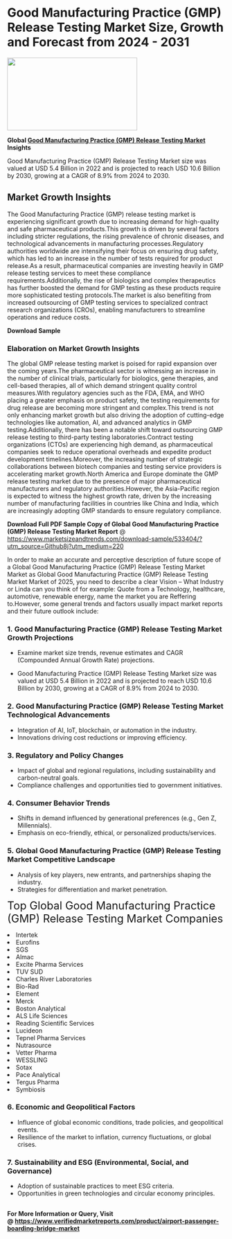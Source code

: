 <H1>Good Manufacturing Practice (GMP) Release Testing Market Size, Growth and Forecast from 2024 - 2031</H1><img class="aligncenter size-medium wp-image-584254" src="https://thirdeyenews.in/wp-content/uploads/2024/09/Global-Market-Research-300x168.jpeg" alt="" width="300" height="168" /><p><strong>Global&nbsp;<a href="https://www.marketsizeandtrends.com/download-sample/533404/?utm_source=Github8j?utm_medium=220">Good Manufacturing Practice (GMP) Release Testing Market</a> Insights</strong></p><p>Good Manufacturing Practice (GMP) Release Testing Market size was valued at USD 5.4 Billion in 2022 and is projected to reach USD 10.6 Billion by 2030, growing at a CAGR of 8.9% from 2024 to 2030.</p><p><h2>Market Growth Insights</h2> The Good Manufacturing Practice (GMP) release testing market is experiencing significant growth due to increasing demand for high-quality and safe pharmaceutical products.This growth is driven by several factors including stricter regulations, the rising prevalence of chronic diseases, and technological advancements in manufacturing processes.Regulatory authorities worldwide are intensifying their focus on ensuring drug safety, which has led to an increase in the number of tests required for product release.As a result, pharmaceutical companies are investing heavily in GMP release testing services to meet these compliance requirements.Additionally, the rise of biologics and complex therapeutics has further boosted the demand for GMP testing as these products require more sophisticated testing protocols.The market is also benefiting from increased outsourcing of GMP testing services to specialized contract research organizations (CROs), enabling manufacturers to streamline operations and reduce costs.<p><strong>Download Sample</strong></p> <h3>Elaboration on Market Growth Insights</h3> The global GMP release testing market is poised for rapid expansion over the coming years.The pharmaceutical sector is witnessing an increase in the number of clinical trials, particularly for biologics, gene therapies, and cell-based therapies, all of which demand stringent quality control measures.With regulatory agencies such as the FDA, EMA, and WHO placing a greater emphasis on product safety, the testing requirements for drug release are becoming more stringent and complex.This trend is not only enhancing market growth but also driving the adoption of cutting-edge technologies like automation, AI, and advanced analytics in GMP testing.Additionally, there has been a notable shift toward outsourcing GMP release testing to third-party testing laboratories.Contract testing organizations (CTOs) are experiencing high demand, as pharmaceutical companies seek to reduce operational overheads and expedite product development timelines.Moreover, the increasing number of strategic collaborations between biotech companies and testing service providers is accelerating market growth.North America and Europe dominate the GMP release testing market due to the presence of major pharmaceutical manufacturers and regulatory authorities.However, the Asia-Pacific region is expected to witness the highest growth rate, driven by the increasing number of manufacturing facilities in countries like China and India, which are increasingly adopting GMP standards to ensure regulatory compliance.<p><span class=""><strong>Download Full PDF Sample Copy of Global Good Manufacturing Practice (GMP) Release Testing Market Report</strong> @ <a href="https://www.marketsizeandtrends.com/download-sample/533404/?utm_source=Github8j?utm_medium=220" target="_blank">https://www.marketsizeandtrends.com/download-sample/533404/?utm_source=Github8j?utm_medium=220</a></span></p><p>In order to make an accurate and perceptive description of future scope of a Global&nbsp;Good Manufacturing Practice (GMP) Release Testing Market Market as Global&nbsp;Good Manufacturing Practice (GMP) Release Testing Market Market of 2025, you need to describe a clear Vision &ndash; What Industry or Linda can you think of for example: Quote from a Technology, healthcare, automotive, renewable energy, name the market you are Reffering to.However, some general trends and factors usually impact market reports and their future outlook include:</p><h3>1.&nbsp;<strong>Good Manufacturing Practice (GMP) Release Testing Market Growth Projections</strong></h3><ul><li>Examine market size trends, revenue estimates and CAGR (Compounded Annual Growth Rate) projections.</li><li><p>Good Manufacturing Practice (GMP) Release Testing Market size was valued at USD 5.4 Billion in 2022 and is projected to reach USD 10.6 Billion by 2030, growing at a CAGR of 8.9% from 2024 to 2030.</p></li></ul><h3>2.&nbsp;<strong>Good Manufacturing Practice (GMP) Release Testing Market Technological Advancements</strong></h3><ul><li>Integration of AI, IoT, blockchain, or automation in the industry.</li><li>Innovations driving cost reductions or improving efficiency.</li></ul><h3>3.&nbsp;<strong>Regulatory and Policy Changes</strong></h3><ul><li>Impact of global and regional regulations, including sustainability and carbon-neutral goals.</li><li>Compliance challenges and opportunities tied to government initiatives.</li></ul><h3>4.&nbsp;<strong>Consumer Behavior Trends</strong></h3><ul><li>Shifts in demand influenced by generational preferences (e.g., Gen Z, Millennials).</li><li>Emphasis on eco-friendly, ethical, or personalized products/services.</li></ul><h3>5.&nbsp;<strong>Global Good Manufacturing Practice (GMP) Release Testing Market Competitive Landscape</strong></h3><ul><li>Analysis of key players, new entrants, and partnerships shaping the industry.</li><li>Strategies for differentiation and market penetration.</li></ul><p data-pm-slice="1 1 []"><span style="color: inherit; font-family: inherit; font-size: 25px;">Top Global Good Manufacturing Practice (GMP) Release Testing Market Companies</span></p><div class="" data-test-id=""><p><li>Intertek</li><li> Eurofins</li><li> SGS</li><li> Almac</li><li> Excite Pharma Services</li><li> TUV SUD</li><li> Charles River Laboratories</li><li> Bio-Rad</li><li> Element</li><li> Merck</li><li> Boston Analytical</li><li> ALS Life Sciences</li><li> Reading Scientific Services</li><li> Lucideon</li><li> Tepnel Pharma Services</li><li> Nutrasource</li><li> Vetter Pharma</li><li> WESSLING</li><li> Sotax</li><li> Pace Analytical</li><li> Tergus Pharma</li><li> Symbiosis</li></p></div><h3>6.&nbsp;<strong>Economic and Geopolitical Factors</strong></h3><ul><li>Influence of global economic conditions, trade policies, and geopolitical events.</li><li>Resilience of the market to inflation, currency fluctuations, or global crises.</li></ul><h3>7.&nbsp;<strong>Sustainability and ESG (Environmental, Social, and Governance)</strong></h3><ul><li>Adoption of sustainable practices to meet ESG criteria.</li><li>Opportunities in green technologies and circular economy principles.</li></ul><h2><strong style="font-size: 14px;">For More Information or Query, Visit @&nbsp;</strong><a style="background-color: #ffffff; font-size: 14px;" href="https://www.marketsizeandtrends.com/report/good-manufacturing-practice-gmp-release-testing-market/" target="_blank">https://www.verifiedmarketreports.com/product/airport-passenger-boarding-bridge-market</a></h2>